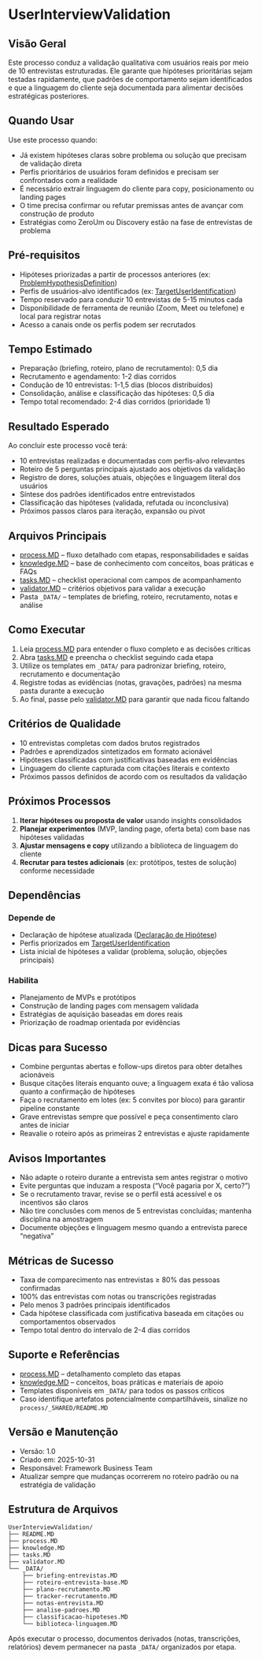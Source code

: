 # UserInterviewValidation

## Visão Geral

Este processo conduz a validação qualitativa com usuários reais por meio de 10 entrevistas estruturadas. Ele garante que hipóteses prioritárias sejam testadas rapidamente, que padrões de comportamento sejam identificados e que a linguagem do cliente seja documentada para alimentar decisões estratégicas posteriores.

## Quando Usar

Use este processo quando:
- Já existem hipóteses claras sobre problema ou solução que precisam de validação direta
- Perfis prioritários de usuários foram definidos e precisam ser confrontados com a realidade
- É necessário extrair linguagem do cliente para copy, posicionamento ou landing pages
- O time precisa confirmar ou refutar premissas antes de avançar com construção de produto
- Estratégias como ZeroUm ou Discovery estão na fase de entrevistas de problema

## Pré-requisitos

- Hipóteses priorizadas a partir de processos anteriores (ex: [ProblemHypothesisDefinition](../ProblemHypothesisDefinition/process.MD))
- Perfis de usuários-alvo identificados (ex: [TargetUserIdentification](../TargetUserIdentification/process.MD))
- Tempo reservado para conduzir 10 entrevistas de 5-15 minutos cada
- Disponibilidade de ferramenta de reunião (Zoom, Meet ou telefone) e local para registrar notas
- Acesso a canais onde os perfis podem ser recrutados

## Tempo Estimado

- Preparação (briefing, roteiro, plano de recrutamento): 0,5 dia
- Recrutamento e agendamento: 1-2 dias corridos
- Condução de 10 entrevistas: 1-1,5 dias (blocos distribuídos)
- Consolidação, análise e classificação das hipóteses: 0,5 dia
- Tempo total recomendado: 2-4 dias corridos (prioridade 1)

## Resultado Esperado

Ao concluir este processo você terá:
- 10 entrevistas realizadas e documentadas com perfis-alvo relevantes
- Roteiro de 5 perguntas principais ajustado aos objetivos da validação
- Registro de dores, soluções atuais, objeções e linguagem literal dos usuários
- Síntese dos padrões identificados entre entrevistados
- Classificação das hipóteses (validada, refutada ou inconclusiva)
- Próximos passos claros para iteração, expansão ou pivot

## Arquivos Principais

- [process.MD](process.MD) – fluxo detalhado com etapas, responsabilidades e saídas
- [knowledge.MD](knowledge.MD) – base de conhecimento com conceitos, boas práticas e FAQs
- [tasks.MD](tasks.MD) – checklist operacional com campos de acompanhamento
- [validator.MD](validator.MD) – critérios objetivos para validar a execução
- Pasta `_DATA/` – templates de briefing, roteiro, recrutamento, notas e análise

## Como Executar

1. Leia [process.MD](process.MD) para entender o fluxo completo e as decisões críticas
2. Abra [tasks.MD](tasks.MD) e preencha o checklist seguindo cada etapa
3. Utilize os templates em `_DATA/` para padronizar briefing, roteiro, recrutamento e documentação
4. Registre todas as evidências (notas, gravações, padrões) na mesma pasta durante a execução
5. Ao final, passe pelo [validator.MD](validator.MD) para garantir que nada ficou faltando

## Critérios de Qualidade

- 10 entrevistas completas com dados brutos registrados
- Padrões e aprendizados sintetizados em formato acionável
- Hipóteses classificadas com justificativas baseadas em evidências
- Linguagem do cliente capturada com citações literais e contexto
- Próximos passos definidos de acordo com os resultados da validação

## Próximos Processos

1. **Iterar hipóteses ou proposta de valor** usando insights consolidados
2. **Planejar experimentos** (MVP, landing page, oferta beta) com base nas hipóteses validadas
3. **Ajustar mensagens e copy** utilizando a biblioteca de linguagem do cliente
4. **Recrutar para testes adicionais** (ex: protótipos, testes de solução) conforme necessidade

## Dependências

### Depende de
- Declaração de hipótese atualizada ([Declaração de Hipótese](../_SHARED/templates/declaracao-hipotese.md))
- Perfis priorizados em [TargetUserIdentification](../TargetUserIdentification/process.MD)
- Lista inicial de hipóteses a validar (problema, solução, objeções principais)

### Habilita
- Planejamento de MVPs e protótipos
- Construção de landing pages com mensagem validada
- Estratégias de aquisição baseadas em dores reais
- Priorização de roadmap orientada por evidências

## Dicas para Sucesso

- Combine perguntas abertas e follow-ups diretos para obter detalhes acionáveis
- Busque citações literais enquanto ouve; a linguagem exata é tão valiosa quanto a confirmação de hipóteses
- Faça o recrutamento em lotes (ex: 5 convites por bloco) para garantir pipeline constante
- Grave entrevistas sempre que possível e peça consentimento claro antes de iniciar
- Reavalie o roteiro após as primeiras 2 entrevistas e ajuste rapidamente

## Avisos Importantes

- Não adapte o roteiro durante a entrevista sem antes registrar o motivo
- Evite perguntas que induzam a resposta (“Você pagaria por X, certo?”)
- Se o recrutamento travar, revise se o perfil está acessível e os incentivos são claros
- Não tire conclusões com menos de 5 entrevistas concluídas; mantenha disciplina na amostragem
- Documente objeções e linguagem mesmo quando a entrevista parece “negativa”

## Métricas de Sucesso

- Taxa de comparecimento nas entrevistas ≥ 80% das pessoas confirmadas
- 100% das entrevistas com notas ou transcrições registradas
- Pelo menos 3 padrões principais identificados
- Cada hipótese classificada com justificativa baseada em citações ou comportamentos observados
- Tempo total dentro do intervalo de 2-4 dias corridos

## Suporte e Referências

- [process.MD](process.MD) – detalhamento completo das etapas
- [knowledge.MD](knowledge.MD) – conceitos, boas práticas e materiais de apoio
- Templates disponíveis em `_DATA/` para todos os passos críticos
- Caso identifique artefatos potencialmente compartilháveis, sinalize no `process/_SHARED/README.MD`

## Versão e Manutenção

- Versão: 1.0
- Criado em: 2025-10-31
- Responsável: Framework Business Team
- Atualizar sempre que mudanças ocorrerem no roteiro padrão ou na estratégia de validação

## Estrutura de Arquivos

```
UserInterviewValidation/
├── README.MD
├── process.MD
├── knowledge.MD
├── tasks.MD
├── validator.MD
└── _DATA/
    ├── briefing-entrevistas.MD
    ├── roteiro-entrevista-base.MD
    ├── plano-recrutamento.MD
    ├── tracker-recrutamento.MD
    ├── notas-entrevista.MD
    ├── analise-padroes.MD
    ├── classificacao-hipoteses.MD
    └── biblioteca-linguagem.MD
```

Após executar o processo, documentos derivados (notas, transcrições, relatórios) devem permanecer na pasta `_DATA/` organizados por etapa.
